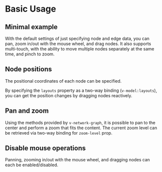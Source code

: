 # Basic Usage

## Minimal example

With the default settings of just specifying node and edge data,
you can pan, zoom in/out with the mouse wheel, and drag nodes.
It also supports multi-touch, with the ability to move multiple
nodes separately at the same time, and pinch to zoom.

<demo-tabs :demo-height="250">
<template v-slot:demo>
  <BasicMinimal />
</template>
<template v-slot:source>

  <<< @/.vitepress/components/basic/Minimal.vue

</template>
</demo-tabs>

## Node positions

The positional coordinates of each node can be specified.

<demo-tabs :demo-height="250">
<template v-slot:demo>
  <SetLayouts />
</template>
<template v-slot:source>

  <<< @/.vitepress/components/basic/SetLayouts.vue{5,25-32}

</template>
</demo-tabs>

By specifying the `layouts` property as a two-way binding (`v-model:layouts`),
you can get the position changes by dragging nodes reactively.

<demo-tabs message="When you drag a node, the new position will be reflected in the layouts prop.">
<template v-slot:demo>
  <SetLayoutsReactive />
</template>
<template v-slot:source>

  <<< @/.vitepress/components/basic/SetLayoutsReactive.vue{3,26-33}

</template>
</demo-tabs>

## Pan and zoom

Using the methods provided by `v-network-graph`, it is possible to pan to the center and perform a zoom that fits the content.
The current zoom level can be retrieved via two-way binding for `zoom-level` prop.

<demo-tabs>
<template v-slot:demo>
  <PanZoom />
</template>
<template v-slot:source>

  <<< @/.vitepress/components/basic/PanZoom.vue

</template>
</demo-tabs>


## Disable mouse operations

Panning, zooming in/out with the mouse wheel, and dragging nodes can each be enabled/disabled.

<demo-tabs>
<template v-slot:demo>
  <DisablePanZoom />
</template>
<template v-slot:source>

  <<< @/.vitepress/components/basic/DisablePanZoom.vue{12,41-49}

</template>
</demo-tabs>


<script setup>
import BasicMinimal from '../.vitepress/components/basic/Minimal.vue'
import SetLayouts from '../.vitepress/components/basic/SetLayouts.vue'
import SetLayoutsReactive from '../.vitepress/components/basic/SetLayoutsReactive.vue'
import PanZoom from '../.vitepress/components/basic/PanZoom.vue'
import DisablePanZoom from '../.vitepress/components/basic/DisablePanZoom.vue'
</script>

